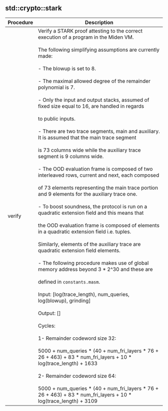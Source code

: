 
## std::crypto::stark
| Procedure | Description |
| ----------- | ------------- |
| verify | Verify a STARK proof attesting to the correct execution of a program in the Miden VM.<br /><br />The following simplifying assumptions are currently made:<br /><br />- The blowup is set to 8.<br /><br />- The maximal allowed degree of the remainder polynomial is 7.<br /><br />- Only the input and output stacks, assumed of fixed size equal to 16, are handled in regards<br /><br />to public inputs.<br /><br />- There are two trace segments, main and auxiliary. It is assumed that the main trace segment<br /><br />is 73 columns wide while the auxiliary trace segment is 9 columns wide.<br /><br />- The OOD evaluation frame is composed of two interleaved rows, current and next, each composed<br /><br />of 73 elements representing the main trace portion and 9 elements for the auxiliary trace one.<br /><br />- To boost soundness, the protocol is run on a quadratic extension field and this means that<br /><br />the OOD evaluation frame is composed of elements in a quadratic extension field i.e. tuples.<br /><br />Similarly, elements of the auxiliary trace are quadratic extension field elements.<br /><br />- The following procedure makes use of global memory address beyond 3 * 2^30 and these are<br /><br />defined in `constants.masm`.<br /><br />Input: [log(trace_length), num_queries, log(blowup), grinding]<br /><br />Output: []<br /><br />Cycles:<br /><br />1- Remainder codeword size 32:<br /><br />5000 + num_queries * (40 + num_fri_layers * 76 + 26 + 463) + 83 * num_fri_layers + 10 * log(trace_length) + 1633<br /><br />2- Remainder codeword size 64:<br /><br />5000 + num_queries * (40 + num_fri_layers * 76 + 26 + 463) + 83 * num_fri_layers + 10 * log(trace_length) + 3109 |
